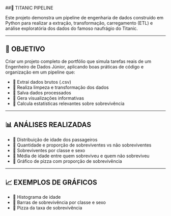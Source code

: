 ##🚢 TITANIC PIPELINE

Este projeto demonstra um pipeline de engenharia de dados construído em Python para realizar a extração, transformação, carregamento (ETL) e análise exploratória dos dados do famoso naufrágio do Titanic.

---

## 📌 OBJETIVO

Criar um projeto completo de portfólio que simula tarefas reais de um Engenheiro de Dados Júnior, aplicando boas práticas de código e organização em um pipeline que:

- 🔹 Extrai dados brutos (.csv)
- 🔹 Realiza limpeza e transformação dos dados
- 🔹 Salva dados processados
- 🔹 Gera visualizações informativas
- 🔹 Calcula estatísticas relevantes sobre sobrevivência

---

## 📊 ANÁLISES REALIZADAS

- 📍 Distribuição de idade dos passageiros
- 📍 Quantidade e proporção de sobreviventes vs não sobreviventes
- 📍 Sobreviventes por classe e sexo
- 📍 Média de idade entre quem sobreviveu e quem não sobreviveu
- 📍 Gráfico de pizza com proporção de sobrevivência

---

## 📈 EXEMPLOS DE GRÁFICOS

- 📌 Histograma de idade  
- 📌 Barras de sobrevivência por classe e sexo  
- 📌 Pizza da taxa de sobrevivência  
